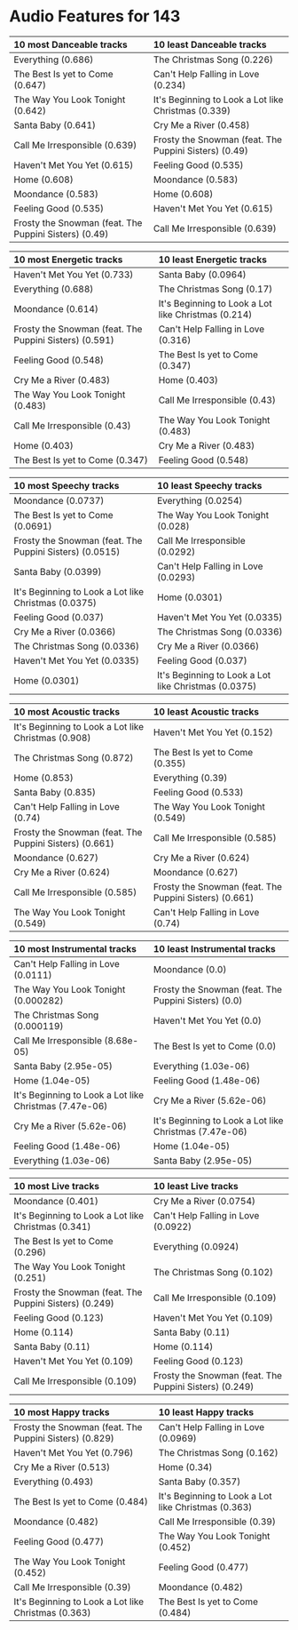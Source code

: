 # Audio Features for 143
| 10 most Danceable tracks | 10 least Danceable tracks |
|:---|:---|
| Everything (0.686) | The Christmas Song (0.226) |
| The Best Is yet to Come (0.647) | Can't Help Falling in Love (0.234) |
| The Way You Look Tonight (0.642) | It's Beginning to Look a Lot like Christmas (0.339) |
| Santa Baby (0.641) | Cry Me a River (0.458) |
| Call Me Irresponsible (0.639) | Frosty the Snowman (feat. The Puppini Sisters) (0.49) |
| Haven't Met You Yet (0.615) | Feeling Good (0.535) |
| Home (0.608) | Moondance (0.583) |
| Moondance (0.583) | Home (0.608) |
| Feeling Good (0.535) | Haven't Met You Yet (0.615) |
| Frosty the Snowman (feat. The Puppini Sisters) (0.49) | Call Me Irresponsible (0.639) |

| 10 most Energetic tracks | 10 least Energetic tracks |
|:---|:---|
| Haven't Met You Yet (0.733) | Santa Baby (0.0964) |
| Everything (0.688) | The Christmas Song (0.17) |
| Moondance (0.614) | It's Beginning to Look a Lot like Christmas (0.214) |
| Frosty the Snowman (feat. The Puppini Sisters) (0.591) | Can't Help Falling in Love (0.316) |
| Feeling Good (0.548) | The Best Is yet to Come (0.347) |
| Cry Me a River (0.483) | Home (0.403) |
| The Way You Look Tonight (0.483) | Call Me Irresponsible (0.43) |
| Call Me Irresponsible (0.43) | The Way You Look Tonight (0.483) |
| Home (0.403) | Cry Me a River (0.483) |
| The Best Is yet to Come (0.347) | Feeling Good (0.548) |

| 10 most Speechy tracks | 10 least Speechy tracks |
|:---|:---|
| Moondance (0.0737) | Everything (0.0254) |
| The Best Is yet to Come (0.0691) | The Way You Look Tonight (0.028) |
| Frosty the Snowman (feat. The Puppini Sisters) (0.0515) | Call Me Irresponsible (0.0292) |
| Santa Baby (0.0399) | Can't Help Falling in Love (0.0293) |
| It's Beginning to Look a Lot like Christmas (0.0375) | Home (0.0301) |
| Feeling Good (0.037) | Haven't Met You Yet (0.0335) |
| Cry Me a River (0.0366) | The Christmas Song (0.0336) |
| The Christmas Song (0.0336) | Cry Me a River (0.0366) |
| Haven't Met You Yet (0.0335) | Feeling Good (0.037) |
| Home (0.0301) | It's Beginning to Look a Lot like Christmas (0.0375) |

| 10 most Acoustic tracks | 10 least Acoustic tracks |
|:---|:---|
| It's Beginning to Look a Lot like Christmas (0.908) | Haven't Met You Yet (0.152) |
| The Christmas Song (0.872) | The Best Is yet to Come (0.355) |
| Home (0.853) | Everything (0.39) |
| Santa Baby (0.835) | Feeling Good (0.533) |
| Can't Help Falling in Love (0.74) | The Way You Look Tonight (0.549) |
| Frosty the Snowman (feat. The Puppini Sisters) (0.661) | Call Me Irresponsible (0.585) |
| Moondance (0.627) | Cry Me a River (0.624) |
| Cry Me a River (0.624) | Moondance (0.627) |
| Call Me Irresponsible (0.585) | Frosty the Snowman (feat. The Puppini Sisters) (0.661) |
| The Way You Look Tonight (0.549) | Can't Help Falling in Love (0.74) |

| 10 most Instrumental tracks | 10 least Instrumental tracks |
|:---|:---|
| Can't Help Falling in Love (0.0111) | Moondance (0.0) |
| The Way You Look Tonight (0.000282) | Frosty the Snowman (feat. The Puppini Sisters) (0.0) |
| The Christmas Song (0.000119) | Haven't Met You Yet (0.0) |
| Call Me Irresponsible (8.68e-05) | The Best Is yet to Come (0.0) |
| Santa Baby (2.95e-05) | Everything (1.03e-06) |
| Home (1.04e-05) | Feeling Good (1.48e-06) |
| It's Beginning to Look a Lot like Christmas (7.47e-06) | Cry Me a River (5.62e-06) |
| Cry Me a River (5.62e-06) | It's Beginning to Look a Lot like Christmas (7.47e-06) |
| Feeling Good (1.48e-06) | Home (1.04e-05) |
| Everything (1.03e-06) | Santa Baby (2.95e-05) |

| 10 most Live tracks | 10 least Live tracks |
|:---|:---|
| Moondance (0.401) | Cry Me a River (0.0754) |
| It's Beginning to Look a Lot like Christmas (0.341) | Can't Help Falling in Love (0.0922) |
| The Best Is yet to Come (0.296) | Everything (0.0924) |
| The Way You Look Tonight (0.251) | The Christmas Song (0.102) |
| Frosty the Snowman (feat. The Puppini Sisters) (0.249) | Call Me Irresponsible (0.109) |
| Feeling Good (0.123) | Haven't Met You Yet (0.109) |
| Home (0.114) | Santa Baby (0.11) |
| Santa Baby (0.11) | Home (0.114) |
| Haven't Met You Yet (0.109) | Feeling Good (0.123) |
| Call Me Irresponsible (0.109) | Frosty the Snowman (feat. The Puppini Sisters) (0.249) |

| 10 most Happy tracks | 10 least Happy tracks |
|:---|:---|
| Frosty the Snowman (feat. The Puppini Sisters) (0.829) | Can't Help Falling in Love (0.0969) |
| Haven't Met You Yet (0.796) | The Christmas Song (0.162) |
| Cry Me a River (0.513) | Home (0.34) |
| Everything (0.493) | Santa Baby (0.357) |
| The Best Is yet to Come (0.484) | It's Beginning to Look a Lot like Christmas (0.363) |
| Moondance (0.482) | Call Me Irresponsible (0.39) |
| Feeling Good (0.477) | The Way You Look Tonight (0.452) |
| The Way You Look Tonight (0.452) | Feeling Good (0.477) |
| Call Me Irresponsible (0.39) | Moondance (0.482) |
| It's Beginning to Look a Lot like Christmas (0.363) | The Best Is yet to Come (0.484) |

